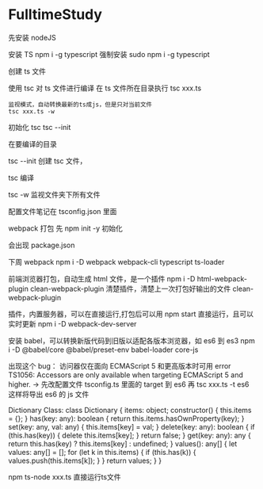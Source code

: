 # FulltimeStudy

先安装 nodeJS

安装 TS
npm i -g typescript
强制安装
sudo npm i -g typescript

创建 ts 文件

使用 tsc 对 ts 文件进行编译
在 ts 文件所在目录执行
tsc xxx.ts

    监视模式，自动转换最新的ts成js，但是只对当前文件
    tsc xxx.ts -w

初始化 tsc
tsc --init

在要编译的目录

tsc --init
创建 tsc 文件，

tsc
编译

tsc -w
监视文件夹下所有文件

配置文件笔记在
tsconfig.json
里面

webpack 打包
先
npm init -y
初始化

会出现
package.json

下周 webpack
npm i -D webpack webpack-cli typescript ts-loader

前端浏览器打包，自动生成 html 文件，是一个插件
npm i -D html-webpack-plugin clean-webpack-plugin
清楚插件，清楚上一次打包好输出的文件 clean-webpack-plugin

插件，内置服务器，可以在直接运行,打包后可以用 npm start 直接运行，且可以实时更新
npm i -D webpack-dev-server

安装 babel，可以转换新版代码到旧版以适配各版本浏览器，如 es6 到 es3
npm i -D @babel/core @babel/preset-env babel-loader core-js

出现这个 bug：
访问器仅在面向 ECMAScript 5 和更高版本时可用
error TS1056: Accessors are only available when targeting ECMAScript 5 and higher.
->
先改配置文件 tsconfig.ts 里面的 target 到 es6
再
tsc xxx.ts -t es6
这样将导出 es6 的 js 文件

Dictionary Class:
class Dictionary {
    items: object;
    constructor() {
       this.items = {};
    }
    has(key: any): boolean {
        return this.items.hasOwnProperty(key);
    }
    set(key: any, val: any) {
        this.items[key] = val;
    }
    delete(key: any): boolean {
        if (this.has(key)) {
            delete this.items[key];
        }
        return false;
    }
    get(key: any): any {
        return this.has(key) ? this.items[key] : undefined;
    }
    values(): any[] {
        let values: any[] = [];
        for (let k in this.items) {
            if (this.has(k)) {
                values.push(this.items[k]);
            }
        }
        return values;
    }
}




npm ts-node xxx.ts
直接运行ts文件
